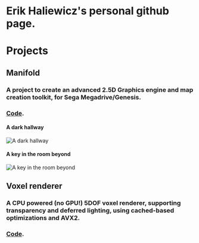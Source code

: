 # Erik Haliewicz's personal github page.

# Projects

## Manifold

### A project to create an advanced 2.5D Graphics engine and map creation toolkit, for Sega Megadrive/Genesis.

### [Code](github.com/ehaliewicz/manifold).

#### A dark hallway
![A dark hallway]("manifold_1.png")

#### A key in the room beyond
![ A key in the room beyond]("manifold_0.png")

## Voxel renderer

### A CPU powered (no GPU!) 5DOF voxel renderer, supporting transparency and deferred lighting, using cached-based optimizations and AVX2.

### [Code](github.com/ehaliewicz/voxel).
